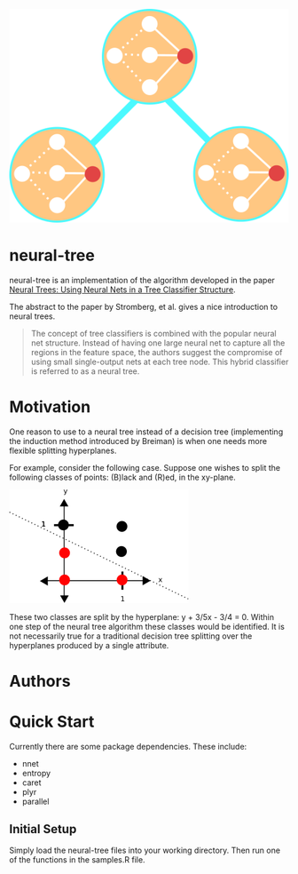 ![Alt text](neuraltree.png)
# neural-tree

neural-tree is an implementation of the algorithm developed in the paper [Neural Trees: Using Neural Nets in a Tree Classifier Structure](http://ieeexplore.ieee.org/xpl/login.jsp?tp=&arnumber=150832&url=http%3A%2F%2Fieeexplore.ieee.org%2Fxpls%2Fabs_all.jsp%3Farnumber%3D150832). 

The abstract to the paper by Stromberg, et al. gives a nice introduction to neural trees.

>The concept of tree classifiers is combined with the popular neural net structure. Instead of having one large neural net to capture all the regions in the feature space, the authors suggest the compromise of using small single-output nets at each tree node. This hybrid classifier is referred to as a neural tree.

# Motivation

One reason to use to a neural tree instead of a decision tree (implementing the induction method introduced by Breiman) is when one needs more flexible splitting hyperplanes. 

For example, consider the following case. Suppose one wishes to split the following classes of points: (B)lack and (R)ed, in the xy-plane. 

![Alt text](neuralsplit.png)

These two classes are split by the hyperplane: y + 3/5x - 3/4 = 0. Within one step of the neural tree algorithm these classes would be identified. It is not necessarily true for a traditional decision tree splitting over the hyperplanes produced by a single attribute.

# Authors


# Quick Start

Currently there are some package dependencies. These include:

* nnet
* entropy
* caret
* plyr
* parallel

## Initial Setup

Simply load the neural-tree files into your working directory. Then run one of the functions in the samples.R file.